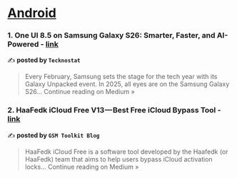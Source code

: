 
<h1><a href=https://medium.com/tag/android/recommended target="_blank" rel="noopener noreferrer">Android</a></h1>
<h3>1. One UI 8.5 on Samsung Galaxy S26: Smarter, Faster, and AI-Powered - <a href="https://medium.com/@bjtraders77/one-ui-8-5-on-samsung-galaxy-s26-smarter-faster-and-ai-powered-e4df633c9632?source=rss------android-5" target="_blank" rel="noopener noreferrer">link</a></h3>

✍️ **posted by `Tecknostat`**

<blockquote>Every February, Samsung sets the stage for the tech year with its Galaxy Unpacked event. In 2025, all eyes are on the Samsung Galaxy S26…
Continue reading on Medium »</blockquote>

<h3>2. HaaFedk iCloud Free V13 — Best Free iCloud Bypass Tool - <a href="https://medium.com/@uch0686/haafedk-icloud-free-v13-best-free-icloud-bypass-tool-c980caddf150?source=rss------android-5" target="_blank" rel="noopener noreferrer">link</a></h3>

✍️ **posted by `GSM Toolkit Blog`**

<blockquote>HaaFedk iCloud Free is a software tool developed by the Haafedk (or HaaFedk) team that aims to help users bypass iCloud activation locks…
Continue reading on Medium »</blockquote>


